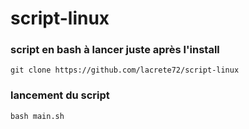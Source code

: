 # script-linux

### script en bash à lancer juste après l'install
```
git clone https://github.com/lacrete72/script-linux

```

### lancement du script

```
bash main.sh
```
